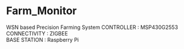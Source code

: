 # Farm_Monitor

WSN based Precision Farming System
CONTROLLER 	    	: MSP430G2553
CONNECTIVITY	    	: ZIGBEE     
BASE STATION		: Raspberry Pi
